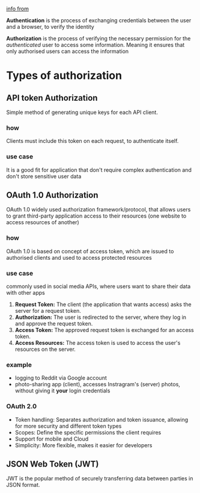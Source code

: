 [info from](https://apidog.com/blog/api-authorization/)

**Authentication** is the process of exchanging credentials between the user and a browser, to verify the identity 

**Authorization** is the process of verifying the necessary permission for the *authenticated* user to access some information. Meaning it ensures that only authorised users can access the information


# Types of authorization


## API token Authorization
Simple method of generating unique keys for each API client.

### how
Clients must include this token on each request, to authenticate itself.

### use case
It is a good fit for application that don't require complex authentication and don't store sensitive user data


## OAuth 1.0 Authorization
OAuth 1.0 widely used authorization framework/protocol, that allows users to grant third-party application access to their resources (one website to access resources of another)

### how
OAuth 1.0 is based on concept of access token, which are issued to authorised clients and used to access protected resources

### use case
commonly used in social media APIs, where users want to share their data with other apps
1. **Request Token:** The client (the application that wants access) asks the server for a request token.
2. **Authorization:** The user is redirected to the server, where they log in and approve the request token.
3. **Access Token:** The approved request token is exchanged for an access token.
4. **Access Resources:** The access token is used to access the user's resources on the server.
### example
- logging to Reddit via Google account
- photo-sharing app (client), accesses Instragram's (server) photos, without giving it **your** login credentials 

### OAuth 2.0
- Token handling: Separates authorization and token issuance, allowing for more security and different token types
- Scopes: Define the specific permissions the client requires
- Support for mobile and Cloud
- Simplicity: More flexible, makes it easier for developers 
## JSON Web Token (JWT)
JWT is the popular method of securely transferring data between parties in JSON format.

